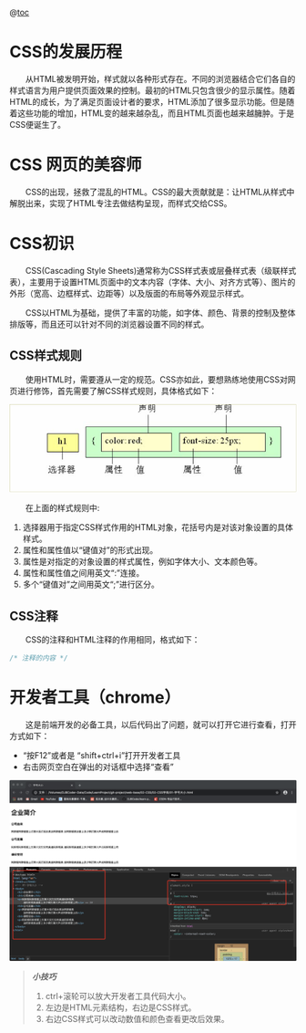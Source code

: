 @[toc](初识CSS)

# CSS的发展历程
&emsp;&emsp;从HTML被发明开始，样式就以各种形式存在。不同的浏览器结合它们各自的样式语言为用户提供页面效果的控制。最初的HTML只包含很少的显示属性。随着HTML的成长，为了满足页面设计者的要求，HTML添加了很多显示功能。但是随着这些功能的增加，HTML变的越来越杂乱，而且HTML页面也越来越臃肿。于是CSS便诞生了。

# CSS 网页的美容师
&emsp;&emsp;CSS的出现，拯救了混乱的HTML。CSS的最大贡献就是：让HTML从样式中解脱出来，实现了HTML专注去做结构呈现，而样式交给CSS。

# CSS初识
&emsp;&emsp;CSS(Cascading Style Sheets)通常称为CSS样式表或层叠样式表（级联样式表），主要用于设置HTML页面中的文本内容（字体、大小、对齐方式等）、图片的外形（宽高、边框样式、边距等）以及版面的布局等外观显示样式。

&emsp;&emsp;CSS以HTML为基础，提供了丰富的功能，如字体、颜色、背景的控制及整体排版等，而且还可以针对不同的浏览器设置不同的样式。

## CSS样式规则
&emsp;&emsp;使用HTML时，需要遵从一定的规范。CSS亦如此，要想熟练地使用CSS对网页进行修饰，首先需要了解CSS样式规则，具体格式如下：

![CSS样式规则](./images/01-初识CSS/01-CSS样式规则.png)

&emsp;&emsp;在上面的样式规则中:

1. 选择器用于指定CSS样式作用的HTML对象，花括号内是对该对象设置的具体样式。
2. 属性和属性值以“键值对”的形式出现。
3. 属性是对指定的对象设置的样式属性，例如字体大小、文本颜色等。
4. 属性和属性值之间用英文“:”连接。
5. 多个“键值对”之间用英文“;”进行区分。

## CSS注释
&emsp;&emsp;CSS的注释和HTML注释的作用相同，格式如下：

```css
/* 注释的内容 */
```

# 开发者工具（chrome）
&emsp;&emsp;这是前端开发的必备工具，以后代码出了问题，就可以打开它进行查看，打开方式如下：

+ “按F12”或者是 “shift+ctrl+i”打开开发者工具
+ 右击网页空白在弹出的对话框中选择“查看”

![开发者工具](./images/01-初识CSS/02-开发者工具.png)

> *__小技巧__*
> 1. ctrl+滚轮可以放大开发者工具代码大小。
> 2. 左边是HTML元素结构，右边是CSS样式。
> 3. 右边CSS样式可以改动数值和颜色查看更改后效果。